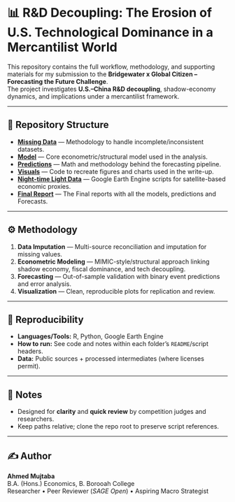 # 📊 R&D Decoupling: The Erosion of U.S. Technological Dominance in a Mercantilist World

This repository contains the full workflow, methodology, and supporting materials for my submission to the **Bridgewater x Global Citizen – Forecasting the Future Challenge**.  
The project investigates **U.S.–China R&D decoupling**, shadow-economy dynamics, and implications under a mercantilist framework.

---

## 🔎 Repository Structure

- **[Missing Data](Missing%20data)** — Methodology to handle incomplete/inconsistent datasets.
- **[Model](Model)** — Core econometric/structural model used in the analysis.
- **[Predictions](Predictions)** — Math and methodology behind the forecasting pipeline.
- **[Visuals](Visuals)** — Code to recreate figures and charts used in the write-up.
- **[Night-time Light Data](night-time-light%20data)** — Google Earth Engine scripts for satellite-based economic proxies.
- **[Final Report]([night-time-light%20data](https://drive.google.com/file/d/1xdnslJKy-2X3xrZU787914kmzHVmXK8_/view?usp=sharing))** — The Final reports with all the models, predictions and Forecasts.

---

## ⚙️ Methodology

1. **Data Imputation** — Multi-source reconciliation and imputation for missing values.  
2. **Econometric Modeling** — MIMIC-style/structural approach linking shadow economy, fiscal dominance, and tech decoupling.  
3. **Forecasting** — Out-of-sample validation with binary event predictions and error analysis.  
4. **Visualization** — Clean, reproducible plots for replication and review.

---

## 🚀 Reproducibility

- **Languages/Tools:** R, Python, Google Earth Engine  
- **How to run:** See code and notes within each folder’s `README`/script headers.  
- **Data:** Public sources + processed intermediates (where licenses permit).

---

## 📌 Notes

- Designed for **clarity** and **quick review** by competition judges and researchers.  
- Keep paths relative; clone the repo root to preserve script references.

---

## ✍️ Author

**Ahmed Mujtaba**  
B.A. (Hons.) Economics, B. Borooah College  
Researcher • Peer Reviewer (*SAGE Open*) • Aspiring Macro Strategist
